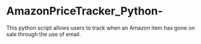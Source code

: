 # AmazonPriceTracker_Python-

This python script allows users to track when an Amazon item has gone on sale through the use of email.


